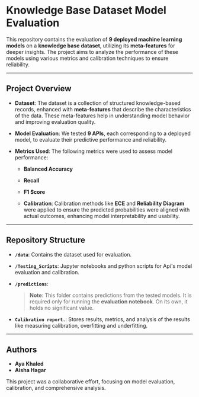 # Knowledge Base Dataset Model Evaluation

This repository contains the evaluation of **9 deployed machine learning models** on a **knowledge base dataset**, utilizing its **meta-features** for deeper insights. The project aims to analyze the performance of these models using various metrics and calibration techniques to ensure reliability.

---

## Project Overview

- **Dataset**:
  The dataset is a collection of structured knowledge-based records, enhanced with **meta-features** that describe the characteristics of the data. These meta-features help in understanding model behavior and improving evaluation quality.

- **Model Evaluation**:
  We tested **9 APIs**, each corresponding to a deployed model, to evaluate their predictive performance and reliability.

- **Metrics Used**:
  The following metrics were used to assess model performance:
  - **Balanced Accuracy**
  - **Recall**
  - **F1 Score**

  - **Calibration**:
  Calibration methods like **ECE** and **Reliability Diagram** were applied to ensure the predicted probabilities were aligned with actual outcomes, enhancing model interpretability and usability.

---

## Repository Structure

- **`/data`**:
  Contains the dataset used for evaluation.

- **`/Testing_Scripts`**:
  Jupyter notebooks and python scripts for Api's model evaluation and calibration.

- **`/predictions`**:
  > **Note**: This folder contains predictions from the tested models. It is required only for running the **evaluation notebook**. On its own, it holds no significant value.

- **`Calibration report.`**:
  Stores results, metrics, and analysis of the results like measuring calibration, overfitting and underfitting.

---

## Authors

- **Aya Khaled**
- **Aisha Hagar**

This project was a collaborative effort, focusing on model evaluation, calibration, and comprehensive analysis.

